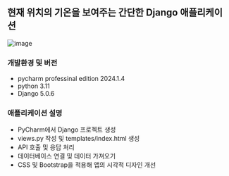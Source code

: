 ## 현재 위치의 기온을 보여주는 간단한 Django 애플리케이션
![image](https://github.com/vmkmym/backend-django/assets/71699054/46d0537f-d099-4e35-80f5-25b15008f6de)

### 개발환경 및 버전
- pycharm professinal edition 2024.1.4
- python 3.11
- Django 5.0.6

### 애플리케이션 설명
- PyCharm에서 Django 프로젝트 생성
- views.py 작성 및 templates/index.html 생성
- API 호출 및 응답 처리
- 데이터베이스 연결 및 데이터 가져오기
- CSS 및 Bootstrap을 적용해 앱의 시각적 디자인 개선
